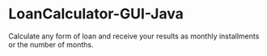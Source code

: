 # LoanCalculator-GUI-Java

Calculate any form of loan and receive your results as monthly installments or the number of months.
